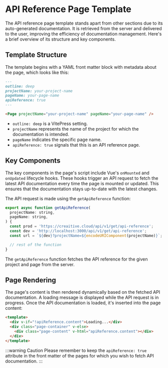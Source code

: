 # API Reference Page Template

The API reference page template stands apart from other sections due to its auto-generated documentation. It is retrieved from the server and delivered to the user, improving the efficiency of documentation management. Here's a brief overview of its structure and key components.

## Template Structure

The template begins with a YAML front matter block with metadata about the page, which looks like this:

```markdown
---
outline: deep
projectName: your-project-name
pageName: your-page-name
apiReference: true
---

<Page projectName="your-project-name" pageName="your-page-name" />
```

- `outline: deep` is a VitePress setting.
- `projectName` represents the name of the project for which the documentation is intended.
- `pageName` indicates the specific page name.
- `apiReference: true` signals that this is an API reference page.

## Key Components

The key components in the page's script include Vue's `onMounted` and `onUpdated` lifecycle hooks. These hooks trigger an API request to fetch the latest API documentation every time the page is mounted or updated. This ensures that the documentation stays up-to-date with the latest changes.

The API request is made using the `getApiReference` function:

```javascript
export async function getApiReference(
  projectName: string,
  pageName: string,
) {
  const prod = 'https://creaitive.cloud/api/v1/get/api-reference';
  const dev = 'http://localhost:3000/api/v1/get/api-reference';
  const url = `${dev}?projectName=${encodeURIComponent(projectName)}`;

  // rest of the function
}
```

The `getApiReference` function fetches the API reference for the given project and page from the server.

## Page Rendering

The page's content is then rendered dynamically based on the fetched API documentation. A loading message is displayed while the API request is in progress. Once the API documentation is loaded, it's inserted into the page content:

```html
<template>
  <div v-if="!apiReference.content">Loading...</div>
  <div class="page-container" v-else>
    <div class="page-content" v-html="apiReference.content"></div>
  </div>
</template>
```

:::warning Caution
Please remember to keep the `apiReference: true` attribute in the front matter of the pages for which you wish to fetch API documentation.
:::

